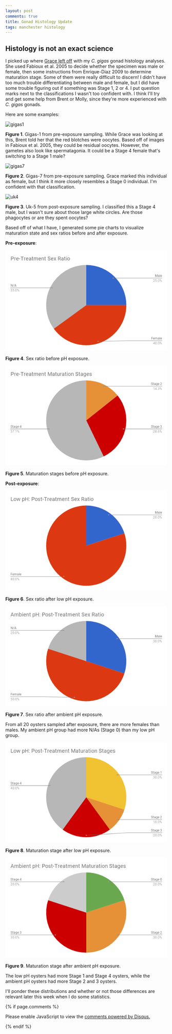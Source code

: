 ```yaml
---
layout: post
comments: true
title: Gonad Histology Update
tags: manchester histology
---
```


## Histology is not an exact science

I picked up where [Grace left off](https://genefish.wordpress.com/2017/11/17/graces-notebook-thursday-november-16-2017/) with my *C. gigas* gonad histology analyses. She used Fabioux et al. 2005 to decide whether the specimen was male or female, then some instructions from Enrique-Diaz 2009 to determine maturation stage. Some of them were really difficult to discern! I didn't have too much trouble differentiating between male and female, but I did have some trouble figuring out if something was Stage 1, 2 or 4. I put question marks next to the classifications I wasn't too confident with. I think I'll try and get some help from Brent or Molly, since they're more experienced with *C. gigas* gonads.

Here are some examples:

<img width="393" alt="gigas1" src="https://user-images.githubusercontent.com/22335838/35022841-dcf43dac-faec-11e7-82f1-594403ee210f.png">

**Figure 1**. Gigas-1 from pre-exposure sampling. While Grace was looking at this, Brent told her that the red blotches were oocytes. Based off of images in Fabioux et al. 2005, they could be residual oocytes. However, the gametes also look like spermatagonia. It could be a Stage 4 female that's switching to a Stage 1 male?

<img width="339" alt="gigas7" src="https://user-images.githubusercontent.com/22335838/35022842-dd10468c-faec-11e7-8e29-3c356bef32a9.png">

**Figure 2**. Gigas-7 from pre-exposure sampling. Grace marked this individual as female, but I think it more closely resembles a Stage 0 individual. I'm confident with that classification.

<img width="499" alt="uk4" src="https://user-images.githubusercontent.com/22335838/35022843-dd291a22-faec-11e7-9a91-6e720d9efdbc.png">

**Figure 3**. Uk-5 from post-exposure sampling. I classified this a Stage 4 male, but I wasn't sure about those large white circles. Are those phagocytes or are they spent oocytes?

Based off of what I have, I generated some pie charts to visualize maturation state and sex ratios before and after exposure.

**Pre-exposure**:

![pre-sex-ratio](https://raw.githubusercontent.com/RobertsLab/project-oyster-oa/master/analyses/Manchester_Gonad_Histology/2018-01-16-Pre-Treatment-Sex-Ratio.png)

**Figure 4**. Sex ratio before pH exposure.

![pre-maturation-stage](https://raw.githubusercontent.com/RobertsLab/project-oyster-oa/master/analyses/Manchester_Gonad_Histology/2018-01-16-Pre-Treatment-Maturation-Stages.png)

**Figure 5**. Maturation stages before pH exposure.

**Post-exposure**:

![post-sex-ratio-low](https://raw.githubusercontent.com/RobertsLab/project-oyster-oa/master/analyses/Manchester_Gonad_Histology/2018-01-16-Low-pH-Post-Treatment-Sex-Ratio.png)

**Figure 6**. Sex ratio after low pH exposure.

![post-sex-ratio-amb](https://raw.githubusercontent.com/RobertsLab/project-oyster-oa/master/analyses/Manchester_Gonad_Histology/2018-01-16-Ambient-pH-Post-Treatment-Sex-Ratio.png)

**Figure 7**. Sex ratio after ambient pH exposure.

From all 20 oysters sampled after exposure, there are more females than males. My ambient pH group had more N/As (Stage 0) than my low pH group.

![post-maturation-stage-low](https://raw.githubusercontent.com/RobertsLab/project-oyster-oa/master/analyses/Manchester_Gonad_Histology/2018-01-16-Low-pH-Post-Treatment-Maturation-Stages.png)

**Figure 8**. Maturation stage after low pH exposure.

![post-maturation-stage-amb](https://raw.githubusercontent.com/RobertsLab/project-oyster-oa/master/analyses/Manchester_Gonad_Histology/2018-01-16-Ambient-pH-Post-Treatment-Maturation-Stages.png)

**Figure 9**. Maturation stage after ambient pH exposure.

The low pH oysters had more Stage 1 and Stage 4 oysters, while the ambient pH oysters had more Stage 2 and 3 oysters.

I'll ponder these distributions and whether or not those differences are relevant later this week when I do some statistics.

{% if page.comments %}

<div id="disqus_thread"></div>
<script>

/**
*  RECOMMENDED CONFIGURATION VARIABLES: EDIT AND UNCOMMENT THE SECTION BELOW TO INSERT DYNAMIC VALUES FROM YOUR PLATFORM OR CMS.
*  LEARN WHY DEFINING THESE VARIABLES IS IMPORTANT: https://disqus.com/admin/universalcode/#configuration-variables*/
/*
var disqus_config = function () {
this.page.url = PAGE_URL;  // Replace PAGE_URL with your page's canonical URL variable
this.page.identifier = PAGE_IDENTIFIER; // Replace PAGE_IDENTIFIER with your page's unique identifier variable
};
*/
(function() { // DON'T EDIT BELOW THIS LINE
var d = document, s = d.createElement('script');
s.src = 'https://the-responsible-grad-student.disqus.com/embed.js';
s.setAttribute('data-timestamp', +new Date());
(d.head || d.body).appendChild(s);
})();
</script>
<noscript>Please enable JavaScript to view the <a href="https://disqus.com/?ref_noscript">comments powered by Disqus.</a></noscript>

{% endif %}

<script id="dsq-count-scr" src="//the-responsible-grad-student.disqus.com/count.js" async></script>
